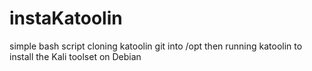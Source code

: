 # instaKatoolin
simple bash script cloning katoolin git into /opt then running katoolin to install the Kali toolset on Debian
